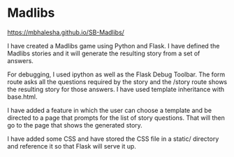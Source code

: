 # Madlibs
 
https://mbhalesha.github.io/SB-Madlibs/

I have created a Madlibs game using Python and Flask. I have defined the Madlibs stories and it will generate the resulting story from a set of answers. 

For debugging, I used ipython as well as the Flask Debug Toolbar. The form route asks all the questions required by the story and the /story route shows the resulting story for those answers. I have used template inheritance with base.html.

I have added a feature in which the user can choose a template and be directed to a page that prompts for the list of story questions. That will then go to the page that shows the generated story.

I have added some CSS and have stored the CSS file in a static/ directory and reference it so that Flask will serve it up.

